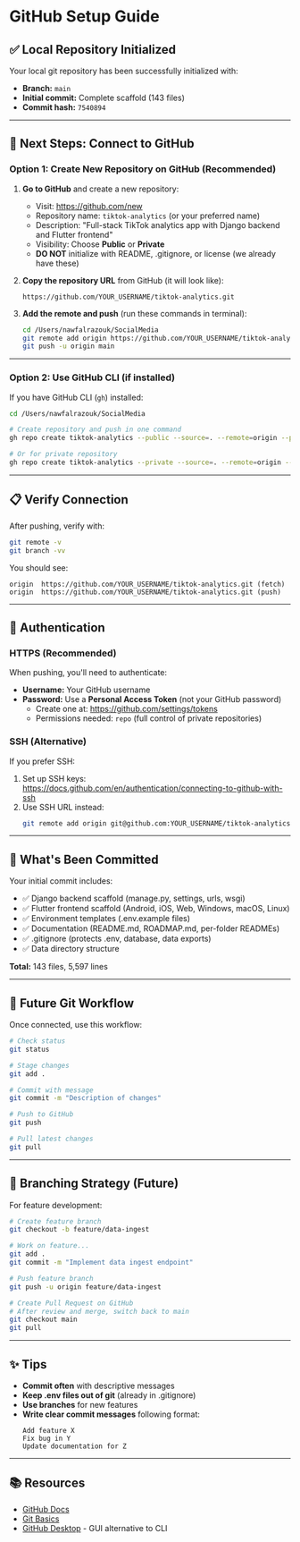 # GitHub Setup Guide

## ✅ Local Repository Initialized

Your local git repository has been successfully initialized with:

- **Branch:** `main`
- **Initial commit:** Complete scaffold (143 files)
- **Commit hash:** `7540894`

---

## 🔗 Next Steps: Connect to GitHub

### Option 1: Create New Repository on GitHub (Recommended)

1. **Go to GitHub** and create a new repository:

   - Visit: https://github.com/new
   - Repository name: `tiktok-analytics` (or your preferred name)
   - Description: "Full-stack TikTok analytics app with Django backend and Flutter frontend"
   - Visibility: Choose **Public** or **Private**
   - **DO NOT** initialize with README, .gitignore, or license (we already have these)

2. **Copy the repository URL** from GitHub (it will look like):

   ```
   https://github.com/YOUR_USERNAME/tiktok-analytics.git
   ```

3. **Add the remote and push** (run these commands in terminal):
   ```bash
   cd /Users/nawfalrazouk/SocialMedia
   git remote add origin https://github.com/YOUR_USERNAME/tiktok-analytics.git
   git push -u origin main
   ```

---

### Option 2: Use GitHub CLI (if installed)

If you have GitHub CLI (`gh`) installed:

```bash
cd /Users/nawfalrazouk/SocialMedia

# Create repository and push in one command
gh repo create tiktok-analytics --public --source=. --remote=origin --push

# Or for private repository
gh repo create tiktok-analytics --private --source=. --remote=origin --push
```

---

## 📋 Verify Connection

After pushing, verify with:

```bash
git remote -v
git branch -vv
```

You should see:

```
origin  https://github.com/YOUR_USERNAME/tiktok-analytics.git (fetch)
origin  https://github.com/YOUR_USERNAME/tiktok-analytics.git (push)
```

---

## 🔐 Authentication

### HTTPS (Recommended)

When pushing, you'll need to authenticate:

- **Username:** Your GitHub username
- **Password:** Use a **Personal Access Token** (not your GitHub password)
  - Create one at: https://github.com/settings/tokens
  - Permissions needed: `repo` (full control of private repositories)

### SSH (Alternative)

If you prefer SSH:

1. Set up SSH keys: https://docs.github.com/en/authentication/connecting-to-github-with-ssh
2. Use SSH URL instead:
   ```bash
   git remote add origin git@github.com:YOUR_USERNAME/tiktok-analytics.git
   ```

---

## 🎯 What's Been Committed

Your initial commit includes:

- ✅ Django backend scaffold (manage.py, settings, urls, wsgi)
- ✅ Flutter frontend scaffold (Android, iOS, Web, Windows, macOS, Linux)
- ✅ Environment templates (.env.example files)
- ✅ Documentation (README.md, ROADMAP.md, per-folder READMEs)
- ✅ .gitignore (protects .env, database, data exports)
- ✅ Data directory structure

**Total:** 143 files, 5,597 lines

---

## 📝 Future Git Workflow

Once connected, use this workflow:

```bash
# Check status
git status

# Stage changes
git add .

# Commit with message
git commit -m "Description of changes"

# Push to GitHub
git push

# Pull latest changes
git pull
```

---

## 🌿 Branching Strategy (Future)

For feature development:

```bash
# Create feature branch
git checkout -b feature/data-ingest

# Work on feature...
git add .
git commit -m "Implement data ingest endpoint"

# Push feature branch
git push -u origin feature/data-ingest

# Create Pull Request on GitHub
# After review and merge, switch back to main
git checkout main
git pull
```

---

## ✨ Tips

- **Commit often** with descriptive messages
- **Keep .env files out of git** (already in .gitignore)
- **Use branches** for new features
- **Write clear commit messages** following format:
  ```
  Add feature X
  Fix bug in Y
  Update documentation for Z
  ```

---

## 📚 Resources

- [GitHub Docs](https://docs.github.com/)
- [Git Basics](https://git-scm.com/book/en/v2/Getting-Started-Git-Basics)
- [GitHub Desktop](https://desktop.github.com/) - GUI alternative to CLI
